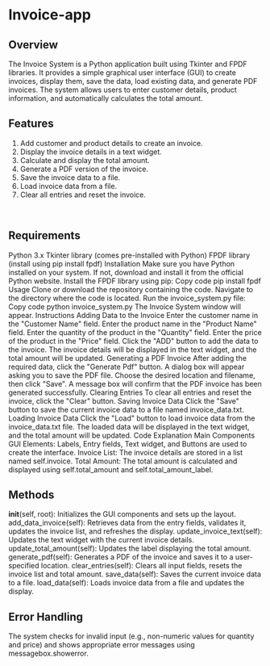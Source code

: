 # Invoice-app
## Overview
The Invoice System is a Python application built using Tkinter and FPDF libraries. It provides a simple graphical user interface (GUI) to create invoices, display them, save the data, load existing data, and generate PDF invoices. The system allows users to enter customer details, product information, and automatically calculates the total amount.
<br>

## Features

1. Add customer and product details to create an invoice.
2. Display the invoice details in a text widget.
3. Calculate and display the total amount.
4. Generate a PDF version of the invoice.
5. Save the invoice data to a file.
6. Load invoice data from a file.
7. Clear all entries and reset the invoice.
<br>

## Requirements
Python 3.x
Tkinter library (comes pre-installed with Python)
FPDF library (install using pip install fpdf)
Installation
Make sure you have Python installed on your system. If not, download and install it from the official Python website.
Install the FPDF library using pip:
Copy code
pip install fpdf
Usage
Clone or download the repository containing the code.
Navigate to the directory where the code is located.
Run the invoice_system.py file:
Copy code
python invoice_system.py
The Invoice System window will appear.
Instructions
Adding Data to the Invoice
Enter the customer name in the "Customer Name" field.
Enter the product name in the "Product Name" field.
Enter the quantity of the product in the "Quantity" field.
Enter the price of the product in the "Price" field.
Click the "ADD" button to add the data to the invoice.
The invoice details will be displayed in the text widget, and the total amount will be updated.
Generating a PDF Invoice
After adding the required data, click the "Generate Pdf" button.
A dialog box will appear asking you to save the PDF file. Choose the desired location and filename, then click "Save".
A message box will confirm that the PDF invoice has been generated successfully.
Clearing Entries
To clear all entries and reset the invoice, click the "Clear" button.
Saving Invoice Data
Click the "Save" button to save the current invoice data to a file named invoice_data.txt.
Loading Invoice Data
Click the "Load" button to load invoice data from the invoice_data.txt file.
The loaded data will be displayed in the text widget, and the total amount will be updated.
Code Explanation
Main Components
GUI Elements: Labels, Entry fields, Text widget, and Buttons are used to create the interface.
Invoice List: The invoice details are stored in a list named self.invoice.
Total Amount: The total amount is calculated and displayed using self.total_amount and self.total_amount_label.
<br>

## Methods
__init__(self, root): Initializes the GUI components and sets up the layout.
add_data_invoice(self): Retrieves data from the entry fields, validates it, updates the invoice list, and refreshes the display.
update_invoice_text(self): Updates the text widget with the current invoice details.
update_total_amount(self): Updates the label displaying the total amount.
generate_pdf(self): Generates a PDF of the invoice and saves it to a user-specified location.
clear_entries(self): Clears all input fields, resets the invoice list and total amount.
save_data(self): Saves the current invoice data to a file.
load_data(self): Loads invoice data from a file and updates the display.
<br>

## Error Handling
The system checks for invalid input (e.g., non-numeric values for quantity and price) and shows appropriate error messages using messagebox.showerror.